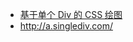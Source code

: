 - [基于单个 Div 的 CSS 绘图](http://qianduan.guru/2014/09/23/Single-Div-Drawings-with-CSS/)
- http://a.singlediv.com/
